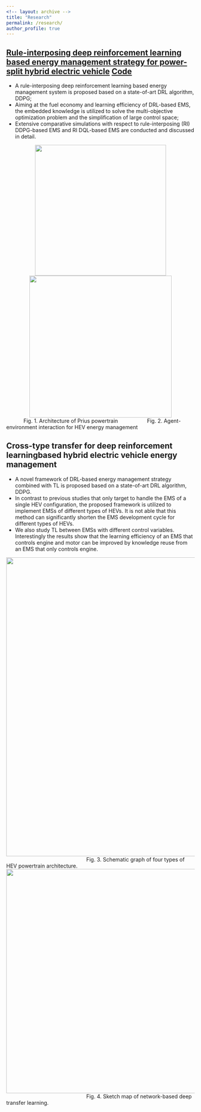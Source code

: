 ```yaml
---
<!-- layout: archive -->
title: "Research"
permalink: /research/
author_profile: true
---
```


## [Rule-interposing deep reinforcement learning based energy management strategy for power-split hybrid electric vehicle](https://reader.elsevier.com/reader/sd/pii/S0360544220304047?token=B70E6384D7093CAEC7BC9C8D4E005696F260B15D5BC83F0E1349CD2D82DE1F5111D6000746121629006098B3A4FF2BB5) [Code](https://github.com/lryz0612/Deep-reinforcement-learning-based-energy-management-strategy-for-hybrid-electric-vehicle)

* A rule-interposing deep reinforcement learning based energy management system is proposed based on a state-of-art DRL algorithm, DDPG; 
* Aiming at the fuel economy and learning efficiency of DRL-based EMS, the embedded knowledge is utilized to solve the multi-objective optimization problem and the simplification of large control space; 
* Extensive comparative simulations with respect to rule-interposing (RI) DDPG-based EMS and RI DQL-based EMS are conducted and discussed in detail.

 <div align="center"><img width="350" src="https://lryz0612.github.io/images/Prius.jpg"/><img width="380" src="https://lryz0612.github.io/images/DRL.jpg"/></div>
&emsp;&emsp;&emsp; Fig. 1. Architecture of Prius powertrain &emsp;&emsp;&emsp;&emsp;&emsp; Fig. 2. Agent-environment interaction for HEV energy management


## Cross-type transfer for deep reinforcement learningbased hybrid electric vehicle energy management

 * A  novel  framework  of  DRL-based energy management strategy combined with TL is  proposed  based  on  a  state-of-art DRL algorithm, DDPG. 
 * In contrast to previous studies that only target to handle the EMS of a single HEV configuration, the  proposed  framework  is  utilized  to  implement  EMSs  of different  types  of  HEVs.  It  is  not able  that  this  method  can significantly shorten the EMS development cycle for different types  of  HEVs.  
 * We  also  study  TL  between  EMSs  with different  control  variables.  Interestingly  the  results  show  that the  learning  efficiency  of  an  EMS  that  controls  engine  and motor  can  be  improved  by  knowledge  reuse  from  an  EMS that only controls engine.
 
<div align="center"><img width="800" src="https://lryz0612.github.io/images/HEVs.jpg"/></div>
&emsp;&emsp;&emsp;&emsp;&emsp;&emsp;&emsp;&emsp;&emsp;&emsp;&emsp;&emsp;&emsp;&emsp;&emsp; Fig. 3. Schematic graph of four types of HEV powertrain architecture.
 
<div align="center"><img width="600" src="https://lryz0612.github.io/images/Transfering_learning.jpg"/></div>
&emsp;&emsp;&emsp;&emsp;&emsp;&emsp;&emsp;&emsp;&emsp;&emsp;&emsp;&emsp;&emsp;&emsp;&emsp; Fig. 4. Sketch map of network-based deep transfer learning.
